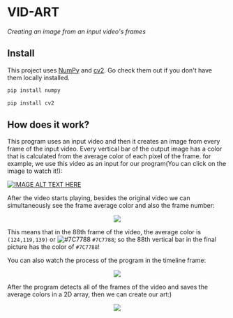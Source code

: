 # VID-ART
 _Creating an image from an input video's frames_
## Install

This project uses [NumPy](https://numpy.org) and [cv2](https://opencv.org). Go check them out if you don't have them locally installed.

```sh
pip install numpy
```

```sh
pip install cv2
```
## How does it work?

This program uses an input video and then it creates an image from every frame of the input video. Every vertical bar of the output image has a color that is calculated from the average color of each pixel of the frame. for example, we use this video as an input for our program(You can click on the image to watch it!):

[![IMAGE ALT TEXT HERE](https://cdn.discordapp.com/attachments/732234196487241741/744582984539046008/unknown.png)](https://www.youtube.com/watch?v=9yD0KEi554c)

After the video starts playing, besides the original video we can simultaneously see the frame average color and also the frame number:

<p align="center">
 <img src="https://cdn.discordapp.com/attachments/732234196487241741/744586216405598258/unknown.png">
</p>

This means that in the 88th frame of the video, the average color is `(124,119,139)` or ![#7C7788](https://via.placeholder.com/15/7C7788/000000?text=+) `#7C7788`; so the 88th vertical bar in the final picture has the color of `#7C7788`!

You can also watch the process of the program in the timeline frame:
<p align="center">
  <img src="https://im7.ezgif.com/tmp/ezgif-7-d2c914fb3566.gif">
</p>

After the program detects all of the frames of the video and saves the average colors in a 2D array, then we can create our art:)
<p align="center">
 <img src="https://cdn.discordapp.com/attachments/732234196487241741/744590609943363604/only-man.jpg">
</p>
